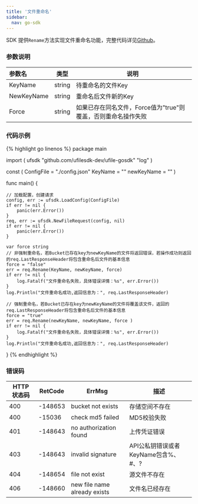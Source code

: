 ```yaml
---  
title: '文件重命名'
sidebar:
  nav: go-sdk
---
```

SDK 提供`Rename`方法实现文件重命名功能，完整代码详见[Github](https://github.com/ufilesdk-dev/ufile-gosdk/blob/master/file.go)。

### 参数说明

| 参数名                              |  类型 		| 说明								|
| :---------------------------------- | ----------- | ----------------------------------|
| KeyName 		| string | 待重命名的文件Key |
| NewKeyName 	| string | 重命名后文件新的Key |
| Force 		| string | 如果已存在同名文件，Force值为"true"则覆盖，否则重命名操作失败 |

### 代码示例

<div class="copyable" markdown="1">

{% highlight go linenos %}
package main

import (
	ufsdk "github.com/ufilesdk-dev/ufile-gosdk"
	"log"
)

const (
	ConfigFile = "./config.json"
	KeyName = ""
	newKeyName = ""
)

func main() {

	// 加载配置，创建请求
	config, err := ufsdk.LoadConfig(ConfigFile)
	if err != nil {
		panic(err.Error())
	}
	req, err := ufsdk.NewFileRequest(config, nil)
	if err != nil {
		panic(err.Error())
	}

	var force string
	// 非强制重命名，若Bucket已存在key为newKeyName的文件将返回错误，若操作成功则返回的req.LastResponseHeader将包含重命名后文件的基本信息
	force = "false"	
	err = req.Rename(KeyName, newKeyName, force)
	if err != nil {
		log.Fatalf("文件重命名失败，具体错误详情：%s", err.Error())
	}
	log.Println("文件重命名成功,返回信息为：", req.LastResponseHeader)

	// 强制重命名，若Bucket已存在key为newKeyName的文件将覆盖该文件，返回的req.LastResponseHeader将包含重命名后文件的基本信息
	force = "true"	
	err = req.Rename(newKeyName, newKeyName, force )
	if err != nil {
		log.Fatalf("文件重命名失败，具体错误详情：%s", err.Error())
	}
	log.Println("文件重命名成功,返回信息为：", req.LastResponseHeader)
}
{% endhighlight %}
</div>

### 错误码

| HTTP 状态码 | RetCode | ErrMsg                 | 描述                                |
| ----------- | ------- | ---------------------- | ----------------------------------- |
| 400         | -148653 | bucket not exists      | 存储空间不存在                      |
| 400         | -15036  | check md5 failed       | MD5校验失败                         |
| 401         | -148643 | no authorization found | 上传凭证错误                        |
| 403         | -148643 | invalid signature      | API公私钥错误或者KeyName包含%、#、? |
| 404         | -148654 | file not exist         | 源文件不存在                        |
| 406         | -148660 | new file name already exists | 文件名已经存在 |
